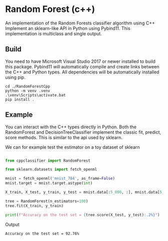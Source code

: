 # Random Forest (c++)

An implementation of the Random Forests classifier algorithm using C++
Implement an sklearn-like API in Python using Pybind11.
This implementation is multiclass and single output.

## Build
You need to have Microsoft Visual Studio 2017 or newer installed to build this package.
Pybind11 will automatically compile and create links between the C++ and Python types.
All dependencies will be automatically installed using pip.

```
cd ./RandomForestCpp
python -m venv .venv
.\venv\Scripts\activate.bat
pip install .
```

## Example

You can interact with the C++ types directly in Python.
Both the RandomForest and DecisionTreeClassifier implement the classic fit, predict, score methods.
This is similar to the api used by sklearn.

We can for example test the estimator on a toy dataset of sklearn

```python

from cppclassifier import RandomForest

from sklearn.datasets import fetch_openml

mnist = fetch_openml('mnist_784', as_frame=False)
mnist.target = mnist.target.astype(int)

X_train, X_test, y_train, y_test = mnist.data[:5_000, :], mnist.data[5_000:10_000, :], mnist.target[:5_000], mnist.target[5_000:10_000]

tree = RandomForest(n_estimators=100)
tree.fit(X_train, y_train)

print(f"Accuracy on the test set = {tree.score(X_test, y_test):.2%}")
```

Output
```
Accuracy on the test set = 92.76%
```
